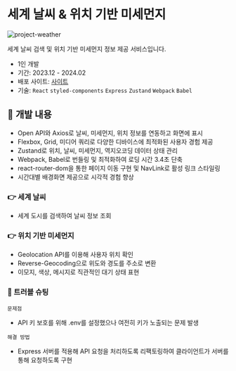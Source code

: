# 세계 날씨 & 위치 기반 미세먼지

![project-weather](https://github.com/user-attachments/assets/da724ce9-6286-44bc-a991-d4644cfc1f26)

세계 날씨 검색 및 위치 기반 미세먼지 정보 제공 서비스입니다.

- 1인 개발
- 기간: 2023.12 - 2024.02
- 배포 사이트: [사이트](https://weather-finedust.vercel.app)
- 기술: ```React``` ```styled-components``` ```Express``` ```Zustand``` ```Webpack``` ```Babel```

## :mag_right: 개발 내용
- Open API와 Axios로 날씨, 미세먼지, 위치 정보를 연동하고 화면에 표시
- Flexbox, Grid, 미디어 쿼리로 다양한 디바이스에 최적화된 사용자 경험 제공
- Zustand로 위치, 날씨, 미세먼지, 역지오코딩 데이터 상태 관리
- Webpack, Babel로 번들링 및 최적화하여 로딩 시간 3.4초 단축
- react-router-dom을 통한 페이지 이동 구현 및 NavLink로 활성 링크 스타일링
- 시간대별 배경화면 제공으로 시각적 경험 향상

### :point_right: 세계 날씨
- 세계 도시를 검색하여 날씨 정보 조회
### :point_right: 위치 기반 미세먼지
- Geolocation API를 이용해 사용자 위치 확인
- Reverse-Geocoding으로 위도와 경도를 주소로 변환
- 이모지, 색상, 메시지로 직관적인 대기 상태 표현

### :rotating_light: 트러블 슈팅
```문제점```
- API 키 보호를 위해 .env를 설정했으나 여전히 키가 노출되는 문제 발생

```해결 방법```
- Express 서버를 적용해 API 요청을 처리하도록 리팩토링하여 클라이언트가 서버를 통해 요청하도록 구현